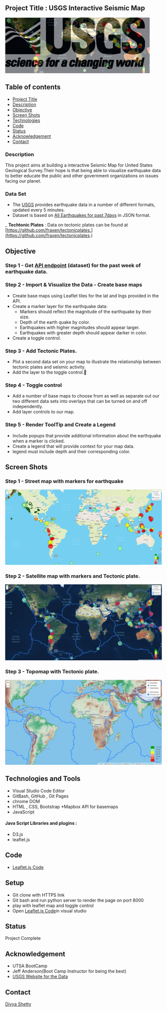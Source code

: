 ## Project Title : USGS Interactive Seismic Map


![Leaflet.js Image](./Images/log_quake.jpg)


## Table of contents
* [Project Title ](#project-title)
* [Description](#description)
* [Objective](#objective)
* [Screen Shots](#screen-shots)
* [Technologies](#technologies-and-tools)
* [Code](#code)
* [Status](#status)
* [Acknowledgement ](#acknowledgement )
* [Contact](#contact)


### Description 
This project aims at building a interactive Seismic Map for United States Geological Survey.Their hope is that being able to visualize earthquake data to better educate the public and other government organizations on issues facing our planet.

### Data Set
- The [USGS](https://earthquake.usgs.gov/earthquakes/feed/v1.0/geojson.php) provides earthquake data in a number of different formats, updated every 5 minutes.
-  Dataset is based on [All Earthquakes for past 7days](https://earthquake.usgs.gov/earthquakes/feed/v1.0/summary/all_week.geojson) in JSON format.

_ __Techtonic Plates__ : 
	Data on tectonic plates can be found at [https://github.com/fraxen/tectonicplates.](https://github.com/fraxen/tectonicplates.)

## Objective
### Step 1 - Get [API endpoint](https://earthquake.usgs.gov/earthquakes/feed/v1.0/summary/all_week.geojson) (dataset) for the past week of earthquake data.

### Step 2 - Import & Visualize the Data - Create base maps
- Create base maps using Leaflet tiles for the lat and lngs provided in the API.
- Create a marker layer for the earthquake data:
	* Markers should reflect the magnitude of the earthquake by their size.
	* Depth of the earth quake by color.
	* Earthquakes with higher magnitudes should appear larger.
	* Earthquakes with greater depth should appear darker in color.
- Create a toggle control.

### Step 3 - Add Tectonic Plates.
- Plot a second data set on your map to illustrate the relationship between tectonic plates and seismic activity.
- Add the layer to the toggle control.
### Step 4 - Toggle control
- Add a number of base maps to choose from as well as separate out our two different data sets into overlays that can be turned on and off independently.
- Add layer controls to our map.

### Step 5 - Render ToolTip and Create a Legend
- Include popups that provide additional information about the earthquake when a marker is clicked. 
- Create a legend that will provide context for your map data.
- legend must include depth and their corresponding color.


## Screen Shots

### Step 1 - Street map with markers for earthquake
![Interactive Chart](./Images/base_marker.jpg)

### Step 2 - Satellite map with markers and Tectonic plate.
![Interactive Chart](./Images/satallite_marker_tectonic.jpg)

### Step 3 - Topomap with Tectonic plate.
![Interactive Chart](./Images/topo_tectonic.jpg)



## Technologies and Tools
* Visual Studio Code Editor
* GitBash, GitHub , Git Pages
* chrome DOM
* HTML , CSS, Bootstrap
*Mapbox API for basemaps
* JavaScript
#### Java Script Libraries and plugins :
* D3.js	
* leaflet.js

	

## Code 
- [Leaflet.js Code](/static/js/app.js)

## Setup
- Git clone with HTTPS link
- Git bash and run python server to render the page on port 8000
- play with leaflet map and toggle control
- Open [Leaflet.js Code](/static/js/app.js)in visual studio

## Status
Project Complete

## Acknowledgement 
- UTSA BootCamp
- Jeff Anderson(Boot Camp Instructor for being the best)
- [USGS Website for the Data](https://earthquake.usgs.gov/earthquakes/feed/v1.0/geojson.php)




## Contact
 [Divya Shetty](https://github.com/divya-gh)
